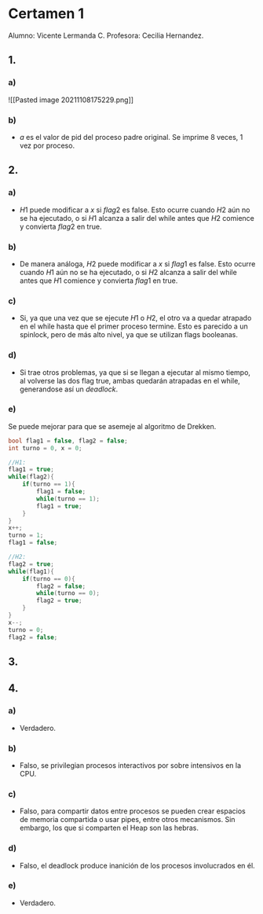 # Certamen 1 
Alumno: Vicente Lermanda C.
Profesora: Cecilia Hernandez.

## 1.
### a)
![[Pasted image 20211108175229.png]]
### b)
- $a$ es el valor de pid del proceso padre original. Se imprime 8 veces, 1 vez por proceso.

## 2.
### a)
- $H1$ puede modificar a $x$ si $flag2$ es false. Esto ocurre cuando $H2$ aún no se ha ejecutado, o si $H1$ alcanza a salir del while antes que $H2$ comience y convierta $flag2$ en true.
### b)
- De manera análoga, $H2$ puede modificar a $x$ si $flag1$ es false. Esto ocurre cuando $H1$ aún no se ha ejecutado, o si $H2$ alcanza a salir del while antes que $H1$ comience y convierta $flag1$ en true.

### c)
- Si, ya que una vez que se ejecute $H1$ o $H2$, el otro va a quedar atrapado en el while hasta que el primer proceso termine. Esto es parecido a un spinlock, pero de más alto nivel, ya que se utilizan flags booleanas.

### d)
- Si trae otros problemas, ya que si se llegan a ejecutar al mismo tiempo, al volverse las dos flag true, ambas quedarán atrapadas en el while, generandose así un $deadlock$.
### e)
Se puede mejorar para que se asemeje al algoritmo de Drekken.
```C
bool flag1 = false, flag2 = false;
int turno = 0, x = 0;

//H1:
flag1 = true;
while(flag2){
	if(turno == 1){
		flag1 = false;
		while(turno == 1);
		flag1 = true;
	}
}
x++;
turno = 1;
flag1 = false;

//H2:
flag2 = true;
while(flag1){
	if(turno == 0){
		flag2 = false;
		while(turno == 0);
		flag2 = true;
	}
}
x--;
turno = 0;
flag2 = false;
```
## 3.
## 4.
### a)
- Verdadero.

### b)
- Falso, se privilegian procesos interactivos por sobre intensivos en la CPU.

### c)
- Falso, para compartir datos entre procesos se pueden crear espacios de memoria compartida o usar pipes, entre otros mecanismos. Sin embargo, los que si comparten el Heap son las hebras.

### d)
- Falso, el deadlock produce inanición de los procesos involucrados en él.

### e)
- Verdadero.